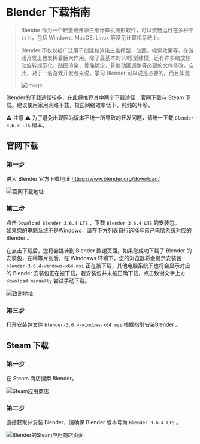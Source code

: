# Blender 下载指南

>Blender 作为一个轻量级开源三维计算机图形软件，可以流畅运行在多种平台上，包括 Windows, MacOS, Linux 等常见计算机系统上。 
>
>Blender 不仅仅被广泛用于创建和渲染三维模型，动画，视觉效果等，在游戏开发上也发挥着巨大作用。除了最基本的3D模型建模，还有许多缩放移动旋转规范化，贴图渲染，骨骼绑定，骨骼动画调整等必要的文件修改。自此，对于一名游戏开发者来说，学习 Blender 可以说是必要的。而且毕竟
>
>![image](/Guide_image/Blender_Download_Guide_image/2023-10-09%20234649SL.png)

Blender的下载途径较多，在此将推荐其中两个下载途径：官网下载与 Steam 下载。建议使用家用网络下载，校园网络效率低下，纯纯的坏😡。 

⚠️ 注意 ⚠️ 为了避免出现因为版本不统一所导致的开发问题，请统一下载 `Blender 3.6.4 LTS` 版本。  
 
## 官网下载

### 第一步
进入 Blender 官方下载地址 https://www.blender.org/download/

![官网下载地址](/Guide_image/Blender_Download_Guide_image/2023-10-09%20231149.png)

### 第二步  
点击 `Download Blender 3.6.4 LTS` ，下载 `Blender 3.6.4 LTS` 的安装包。  
如果您的电脑系统不是Windows，请在下方列表自行选择与自己电脑系统对应的 Blender 。 

在点击下载后，您将会跳转到 Blender 致谢页面。如果您成功下载了 Blender 的安装包，在稍等片刻后，在 Windosws 环境下，您的浏览器将会提示安装包 `blender-3.6.4-windows-x64.msi` 正在被下载，其他电脑系统下也将会显示对应的 Blender 安装包正在被下载。若安装包并未被正确下载，点击致谢文字上方 `download manually` 尝试手动下载。  

![致谢地址](/Guide_image/Blender_Download_Guide_image/2023-10-09%20232400.png)

###  第三步
打开安装包文件 `blender-3.6.4-windows-x64.msi` 根据指引安装Blender 。  

## Steam 下载

### 第一步
在 Steam 商店搜索 Blender。

![Steam应用商店](/Guide_image/Blender_Download_Guide_image/S2023-10-09%20235407.png)

### 第二步
直接获取并安装 Blender，请确保 Blender 版本号为 `Blender 3.6.4 LTS` 。  

![Blender的Steam应用商店页面](/Guide_image/Blender_Download_Guide_image/S2023-10-09%20235544.png)